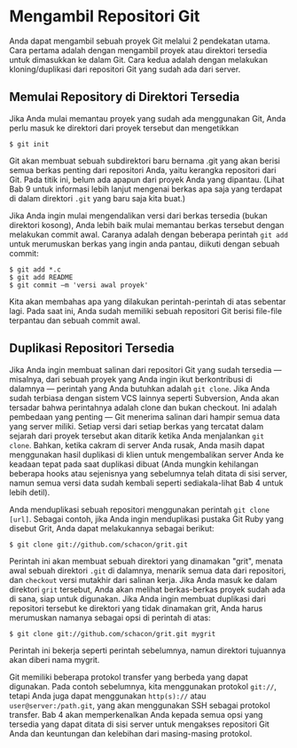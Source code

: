 # Mengambil Repositori Git

Anda dapat mengambil sebuah proyek Git melalui 2 pendekatan utama. Cara pertama adalah dengan mengambil proyek atau direktori tersedia untuk dimasukkan ke dalam Git. Cara kedua adalah dengan melakukan kloning/duplikasi dari repositori Git yang sudah ada dari server. 

## Memulai Repository di Direktori Tersedia

Jika Anda mulai memantau proyek yang sudah ada menggunakan Git, Anda perlu masuk ke direktori dari proyek tersebut dan mengetikkan

	$ git init

Git akan membuat sebuah subdirektori baru bernama .git yang akan berisi semua berkas penting dari repositori Anda, yaitu kerangka repositori dari Git. Pada titik ini, belum ada apapun dari proyek Anda yang dipantau. (Lihat Bab 9 untuk informasi lebih lanjut mengenai berkas apa saja yang terdapat di dalam direktori `.git` yang baru saja kita buat.)

Jika Anda ingin mulai mengendalikan versi dari berkas tersedia (bukan direktori kosong), Anda lebih baik mulai memantau berkas tersebut dengan melakukan commit awal. Caranya adalah dengan beberapa perintah `git add` untuk merumuskan berkas yang ingin anda pantau, diikuti dengan sebuah commit:

	$ git add *.c
	$ git add README
	$ git commit –m 'versi awal proyek'

Kita akan membahas apa yang dilakukan perintah-perintah di atas sebentar lagi. Pada saat ini, Anda sudah memiliki sebuah repositori Git berisi file-file terpantau dan sebuah commit awal.

## Duplikasi Repositori Tersedia

Jika Anda ingin membuat salinan dari repositori Git yang sudah tersedia — misalnya, dari sebuah proyek yang Anda ingin ikut berkontribusi di dalamnya — perintah yang Anda butuhkan adalah `git clone`. Jika Anda sudah terbiasa dengan sistem VCS lainnya seperti Subversion, Anda akan tersadar bahwa perintahnya adalah clone dan bukan checkout. Ini adalah pembedaan yang penting — Git menerima salinan dari hampir semua data yang server miliki. Setiap versi dari setiap berkas yang tercatat dalam sejarah dari proyek tersebut akan ditarik ketika Anda menjalankan `git clone`. Bahkan, ketika cakram di server Anda rusak, Anda masih dapat menggunakan hasil duplikasi di klien untuk mengembalikan server Anda ke keadaan tepat pada saat duplikasi dibuat (Anda mungkin kehilangan beberapa hooks atau sejenisnya yang sebelumnya telah ditata di sisi server, namun semua versi data sudah kembali seperti sediakala-lihat Bab 4 untuk lebih detil).

Anda menduplikasi sebuah repositori menggunakan perintah `git clone [url]`. Sebagai contoh, jika Anda ingin menduplikasi pustaka Git Ruby yang disebut Grit, Anda dapat melakukannya sebagai berikut:

	$ git clone git://github.com/schacon/grit.git

Perintah ini akan membuat sebuah direktori yang dinamakan "grit", menata awal sebuah direktori `.git` di dalamnya, menarik semua data dari repositori, dan `checkout` versi mutakhir dari salinan kerja. Jika Anda masuk ke dalam direktori `grit` tersebut, Anda akan melihat berkas-berkas proyek sudah ada di sana, siap untuk digunakan. Jika Anda ingin membuat duplikasi dari repositori tersebut ke direktori yang tidak dinamakan grit, Anda harus merumuskan namanya sebagai opsi di perintah di atas:

	$ git clone git://github.com/schacon/grit.git mygrit

Perintah ini bekerja seperti perintah sebelumnya, namun direktori tujuannya akan diberi nama mygrit.

Git memiliki beberapa protokol transfer yang berbeda yang dapat digunakan. Pada contoh sebelumnya, kita menggunakan protokol `git://`, tetapi Anda juga dapat menggunakan `http(s)://` atau `user@server:/path.git`, yang akan menggunakan SSH sebagai protokol transfer. Bab 4 akan memperkenalkan Anda kepada semua opsi yang tersedia yang dapat ditata di sisi server untuk mengakses repositori Git Anda dan keuntungan dan kelebihan dari masing-masing protokol.

